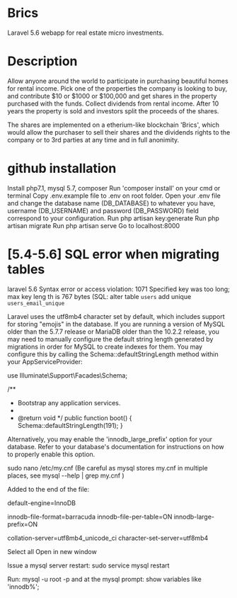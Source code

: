 # Brics

Laravel 5.6 webapp for real estate micro investments.

# Description

Allow anyone around the world to participate in purchasing beautiful homes for rental income. 
Pick one of the properties the company is looking to buy, and contribute $10 or $1000 or $100,000 and get shares 
in the property purchased with the funds. Collect dividends from rental income. 
After 10 years the property is sold and investors split the proceeds of the shares. 

The shares are implemented on a etherium-like blockchain 'Brics', which would allow the purchaser to sell their 
shares and the dividends rights to the company or to 3rd parties at any time and in full anonimity.

# github installation 

Install php7.1, mysql 5.7, composer
Run 'composer install' on your cmd or terminal
Copy .env.example file to .env on root folder. 
Open your .env file and change the database name (DB_DATABASE) to whatever you have, username (DB_USERNAME) and password (DB_PASSWORD) field correspond to your configuration. 
Run php artisan key:generate
Run php artisan migrate
Run php artisan serve
Go to localhost:8000

# [5.4-5.6] SQL error when migrating tables

laravel 5.6 Syntax error or access violation: 1071 Specified key was too long; max key leng th is 767 bytes (SQL: alter table `users` add unique `users_email_unique`

Laravel uses the utf8mb4 character set by default, which includes support for storing "emojis" in the database. If you are running a version of MySQL older than the 5.7.7 release or MariaDB older than the 10.2.2 release, you may need to manually configure the default string length generated by migrations in order for MySQL to create indexes for them. You may configure this by calling the Schema::defaultStringLength method within your AppServiceProvider:

use Illuminate\Support\Facades\Schema;

/**
* Bootstrap any application services.
*
* @return void
*/
public function boot()
{
    Schema::defaultStringLength(191);
}

Alternatively, you may enable the 'innodb_large_prefix' option for your database. Refer to your database's documentation for instructions on how to properly enable this option.

sudo nano /etc/my.cnf
(Be careful as mysql stores my.cnf in multiple places, see mysql --help | grep my.cnf )

Added to the end of the file:

default-engine=InnoDB

innodb-file-format=barracuda
innodb-file-per-table=ON
innodb-large-prefix=ON

collation-server=utf8mb4_unicode_ci
character-set-server=utf8mb4

Select all
Open in new window

Issue a mysql server restart: sudo service mysql restart

Run: mysql -u root -p and at the mysql prompt: show variables like 'innodb%';

